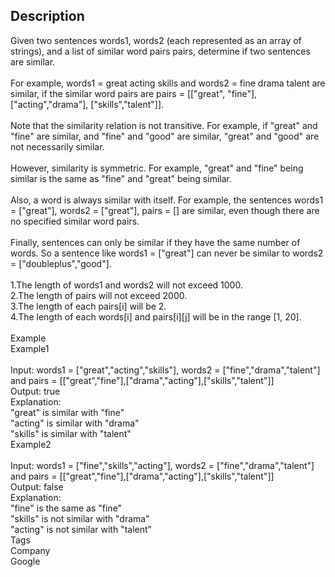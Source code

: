 ## Description <br> 
Given two sentences words1, words2 (each represented as an array of strings), and a list of similar word pairs pairs, determine if two sentences are similar. <br> <br> 
For example, words1 = great acting skills and words2 = fine drama talent are similar, if the similar word pairs are pairs = [["great", "fine"], ["acting","drama"], ["skills","talent"]]. <br> <br> 
Note that the similarity relation is not transitive. For example, if "great" and "fine" are similar, and "fine" and "good" are similar, "great" and "good" are not necessarily similar. <br> <br> 
However, similarity is symmetric. For example, "great" and "fine" being similar is the same as "fine" and "great" being similar. <br> <br> 
Also, a word is always similar with itself. For example, the sentences words1 = ["great"], words2 = ["great"], pairs = [] are similar, even though there are no specified similar word pairs. <br> <br> 
Finally, sentences can only be similar if they have the same number of words. So a sentence like words1 = ["great"] can never be similar to words2 = ["doubleplus","good"]. <br> <br> 
1.The length of words1 and words2 will not exceed 1000. <br> 
2.The length of pairs will not exceed 2000. <br> 
3.The length of each pairs[i] will be 2. <br> 
4.The length of each words[i] and pairs[i][j] will be in the range [1, 20]. <br> <br> 
Example <br> 
Example1 <br> <br> 
Input: words1 = ["great","acting","skills"], words2 = ["fine","drama","talent"] and pairs = [["great","fine"],["drama","acting"],["skills","talent"]] <br> 
Output: true <br> 
Explanation: <br> 
"great" is similar with "fine" <br> 
"acting" is similar with "drama" <br> 
"skills" is similar with "talent" <br> 
Example2 <br> <br> 
Input: words1 = ["fine","skills","acting"], words2 = ["fine","drama","talent"] and pairs = [["great","fine"],["drama","acting"],["skills","talent"]] <br> 
Output: false <br> 
Explanation: <br> 
"fine" is the same as "fine" <br> 
"skills" is not similar with "drama" <br> 
"acting" is not similar with "talent" <br> 
Tags <br> 
Company <br> 
Google <br> 
